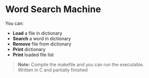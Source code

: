 # Word Search Machine

You can:
   - **Load** a file in dictionary
   - **Search** a word in dictionary
   - **Remove** file from dictionary
   - **Print** dictionary
   - **Print** loaded file list
     
> **Note:**
 Compile the makefile and you can run the executable.      
          Written in C and partially finished
